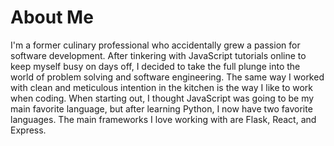 # About Me

I'm a former culinary professional who accidentally grew a passion for software development. After tinkering with JavaScript tutorials online to keep myself busy on days off, I decided to take the full plunge into the world of problem solving and software engineering. The same way I worked with clean and meticulous intention in the kitchen is the way I like to work when coding. When starting out, I thought JavaScript was going to be my main favorite language, but after learning Python, I now have two favorite languages. The main frameworks I love working with are Flask, React, and Express.
